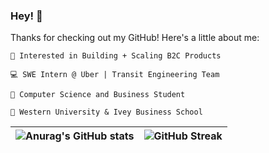 ### Hey! 👋
Thanks for checking out my GitHub! Here's a little about me:

    🤔 Interested in Building + Scaling B2C Products  

    💻 SWE Intern @ Uber | Transit Engineering Team 

    📕 Computer Science and Business Student

    🏫 Western University & Ivey Business School 

![Anurag's GitHub stats](https://github-readme-stats.vercel.app/api?username=SajinKowserSK&count_private=true&show_icons=true&theme=gruvbox)      |  ![GitHub Streak](http://github-readme-streak-stats.herokuapp.com?user=SajinKowserSK&theme=gruvbox)
:-------------------------:|:-------------------------:

<!--
**SajinKowserSK/SajinKowserSK** is a ✨ _special_ ✨ repository because its `README.md` (this file) appears on your GitHub profile.

Here are some ideas to get you started:

- 🔭 I’m currently working on ...
- 🌱 I’m currently learning ...
- 👯 I’m looking to collaborate on ...
- 🤔 I’m looking for help with ...
- 💬 Ask me about ...
- 📫 How to reach me: ...
- 😄 Pronouns: ...
- ⚡ Fun fact: ...
-->
